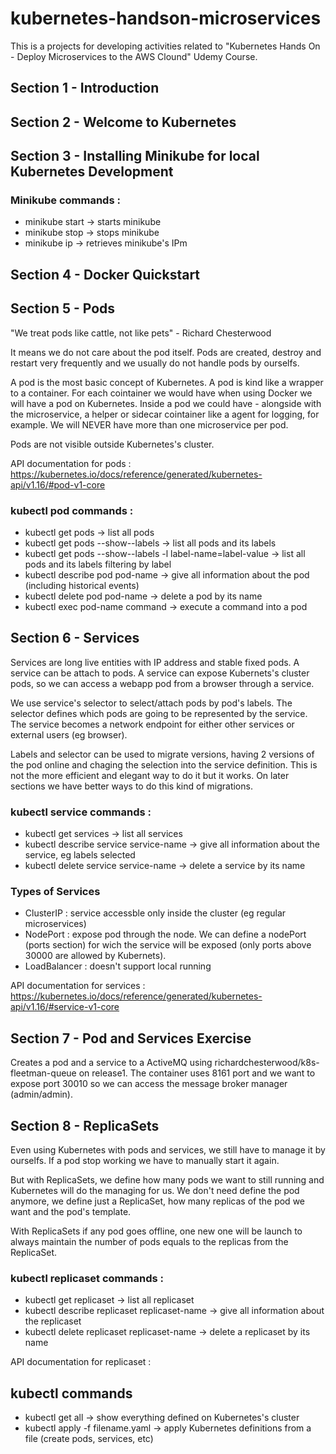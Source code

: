 # kubernetes-handson-microservices
This is a projects for developing activities related to "Kubernetes Hands On - Deploy Microservices to the AWS Clound" Udemy Course.

## Section 1 - Introduction

## Section 2 - Welcome to Kubernetes

## Section 3 - Installing Minikube for local Kubernetes Development

### Minikube commands :
- minikube start -> starts minikube
- minikube stop  -> stops minikube
- minikube ip    -> retrieves minikube's IPm 

## Section 4 - Docker Quickstart

## Section 5 - Pods

"We treat pods like cattle, not like pets" - Richard Chesterwood

It means we do not care about the pod itself. Pods are created, destroy and restart very frequently and we usually do not handle pods by ourselfs.

A pod is the most basic concept of Kubernetes. A pod is kind like a wrapper to a container. For each cointainer we would have when using Docker we will have a pod on Kubernetes.
Inside a pod we could have - alongside with the microservice, a helper or sidecar cointainer like a agent for logging, for example.
We will NEVER have more than one microservice per pod.

Pods are not visible outside Kubernetes's cluster.

API documentation for pods : https://kubernetes.io/docs/reference/generated/kubernetes-api/v1.16/#pod-v1-core

### kubectl pod commands :
- kubectl get pods -> list all pods
- kubectl get pods --show--labels -> list all pods and its labels
- kubectl get pods --show--labels -l label-name=label-value -> list all pods and its labels filtering by label
- kubectl describe pod pod-name -> give all information about the pod (including historical events)
- kubectl delete pod pod-name -> delete a pod by its name
- kubectl exec pod-name command -> execute a command into a pod

## Section 6 - Services

Services are long live entities with IP address and stable fixed pods. A service can be attach to pods. 
A service can expose Kubernets's cluster pods, so we can access a webapp pod from a browser through a service. 

We use service's selector to select/attach pods by pod's labels. The selector defines which pods are going to be represented by the service. The service becomes a network endpoint for either other services or external users (eg browser).

Labels and selector can be used to migrate versions, having 2 versions of the pod online and chaging the selection into the service definition. This is not the more efficient and elegant way to do it but it works. On later sections we have better ways to do this kind of migrations. 

### kubectl service commands :
- kubectl get services -> list all services
- kubectl describe service service-name -> give all information about the service, eg labels selected
- kubectl delete service service-name -> delete a service by its name

### Types of Services
- ClusterIP : service accessble only inside the cluster (eg regular microservices) 
- NodePort : expose pod through the node. We can define a nodePort (ports section) for wich the service will be exposed (only ports above 30000 are allowed by Kubernets).
- LoadBalancer : doesn't support local running

API documentation for services : https://kubernetes.io/docs/reference/generated/kubernetes-api/v1.16/#service-v1-core

## Section 7 - Pod and Services Exercise

Creates a pod and a service to a ActiveMQ using richardchesterwood/k8s-fleetman-queue on release1. The container uses 8161 port and we want to expose port 30010 so we can access the message broker manager (admin/admin). 

## Section 8 - ReplicaSets

Even using Kubernetes with pods and services, we still have to manage it by ourselfs. If a pod stop working we have to manually start it again.

But with ReplicaSets, we define how many pods we want to still running and Kubernetes will do the managing for us. We don't need define the pod anymore, we define just a ReplicaSet, how many replicas of the pod we want and the  pod's template.

With ReplicaSets if any pod goes offline, one new one will be launch to always maintain the number of pods equals to the replicas from the ReplicaSet.

### kubectl replicaset commands :
- kubectl get replicaset -> list all replicaset
- kubectl describe replicaset replicaset-name -> give all information about the replicaset
- kubectl delete replicaset replicaset-name -> delete a replicaset by its name

API documentation for replicaset : 

## kubectl commands

- kubectl get all -> show everything defined on Kubernetes's cluster
- kubectl apply -f filename.yaml -> apply Kubernetes definitions from a file (create pods, services, etc)